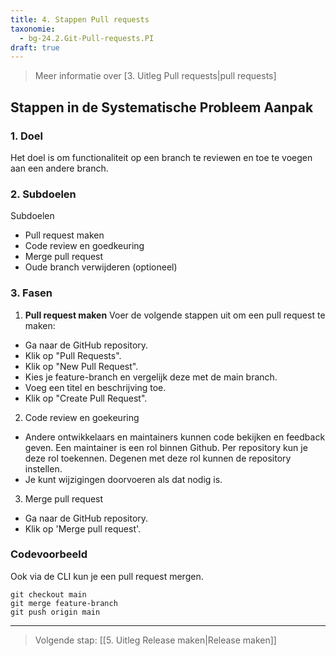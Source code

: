 ```yaml
---
title: 4. Stappen Pull requests
taxonomie:
  - bg-24.2.Git-Pull-requests.PI
draft: true
---
```


> Meer informatie over [3. Uitleg Pull requests|pull requests]

## Stappen in de Systematische Probleem Aanpak
### 1. Doel
Het doel is om functionaliteit op een branch te reviewen en toe te voegen aan een andere branch.

### 2. Subdoelen
Subdoelen
  - Pull request maken
  - Code review en goedkeuring
  - Merge pull request
  - Oude branch verwijderen (optioneel)

### 3. Fasen
1. **Pull request maken**
Voer de volgende stappen uit om een pull request te maken:
- Ga naar de GitHub repository.
- Klik op "Pull Requests".
- Klik op "New Pull Request".
- Kies je feature-branch en vergelijk deze met de main branch.
- Voeg een titel en beschrijving toe.
- Klik op "Create Pull Request".

2. Code review en goekeuring 
- Andere ontwikkelaars en maintainers kunnen code bekijken en feedback geven. Een maintainer is een rol binnen Github. Per repository kun je deze rol toekennen. Degenen met deze rol kunnen de repository instellen.
- Je kunt wijzigingen doorvoeren als dat nodig is.

3. Merge pull request
- Ga naar de GitHub repository.
- Klik op 'Merge pull request'.

### Codevoorbeeld
Ook via de CLI kun je een pull request mergen.
```
git checkout main
git merge feature-branch
git push origin main
```

---

> Volgende stap: [[5. Uitleg Release maken|Release maken]]
